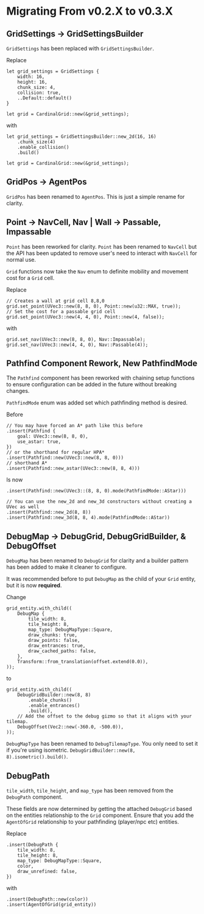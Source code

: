 # Migrating From v0.2.X to v0.3.X

## GridSettings → GridSettingsBuilder

`GridSettings` has been replaced with `GridSettingsBuilder`.

Replace
```rust,no_run
let grid_settings = GridSettings {
    width: 16,
    height: 16,
    chunk_size: 4,
    collision: true,
    ..Default::default()
}

let grid = CardinalGrid::new(&grid_settings);
```

with

```rust,no_run
let grid_settings = GridSettingsBuilder::new_2d(16, 16)
    .chunk_size(4)
    .enable_collision()
    .build()

let grid = CardinalGrid::new(&grid_settings);
```

## GridPos → AgentPos
`GridPos` has been renamed to `AgentPos`. This is just a simple rename for clarity.

## Point → NavCell, Nav | Wall -> Passable, Impassable
`Point` has been reworked for clarity. `Point` has been renamed to `NavCell` but the API has been updated to remove user's need to interact with `NavCell` for normal use.

`Grid` functions now take the `Nav` enum to definite mobility and movement cost for a `Grid` cell.

Replace
```rust,no_run
// Creates a wall at grid cell 8,8,0
grid.set_point(UVec3::new(8, 8, 0), Point::new(u32::MAX, true));
// Set the cost for a passable grid cell
grid.set_point(UVec3::new(4, 4, 0), Point::new(4, false));
```
with
```rust,no_run
grid.set_nav(UVec3::new(8, 8, 0), Nav::Impassable);
grid.set_nav(UVec3::new(4, 4, 0), Nav::Passable(4));
```

## Pathfind Component Rework, New PathfindMode
The `Pathfind` component has been reworked with chaining setup functions to ensure configuration can be added in the future without breaking changes.

`PathfindMode` enum was added set which pathfinding method is desired.

Before
```rust,no_run
// You may have forced an A* path like this before
.insert(Pathfind {
    goal: UVec3::new(8, 8, 0),
    use_astar: true,
})
// or the shorthand for regular HPA*
.insert(Pathfind::new(UVec3::new(8, 8, 0)))
// shorthand A*
.insert(Pathfind::new_astar(UVec3::new(8, 8, 4)))
```
Is now
```rust,no_run
.insert(Pathfind::new(UVec3::(8, 8, 0).mode(PathfindMode::AStar)))

// You can use the new_2d and new_3d constructors without creating a UVec as well
.insert(Pathfind::new_2d(8, 8))
.insert(Pathfind::new_3d(8, 8, 4).mode(PathfindMode::AStar))
```

## DebugMap → DebugGrid, DebugGridBuilder, & DebugOffset
`DebugMap` has been renamed to `DebugGrid` for clarity and a builder pattern has been added to make it cleaner to configure.

It was recommended before to put `DebugMap` as the child of your `Grid` entity, but it is now **required**.

Change
```rust,no_run
grid_entity.with_child((
    DebugMap {
        tile_width: 8,
        tile_height: 8,
        map_type: DebugMapType::Square,
        draw_chunks: true,
        draw_points: false,
        draw_entrances: true,
        draw_cached_paths: false,
    },
    Transform::from_translation(offset.extend(0.0)),
));
```

to
```rust,no_run
grid_entity.with_child((
    DebugGridBuilder::new(8, 8)
        .enable_chunks()
        .enable_entrances()
        .build(),
    // Add the offset to the debug gizmo so that it aligns with your tilemap.
    DebugOffset(Vec2::new(-360.0, -500.0)),
));
```

`DebugMapType` has been renamed to `DebugTilemapType`. You only need to set it if you're using isometric. `DebugGridBuilder::new(8, 8).isometric().build()`.

## DebugPath

`tile_width`, `tile_height`, and `map_type` has been removed from the `DebugPath` component.

These fields are now determined by getting the attached `DebugGrid` based on the entities relationship to the `Grid` component. Ensure that you add the `AgentOfGrid` relationship to your pathfinding (player/npc etc) entities.

Replace
```rust,no_run
.insert(DebugPath {
    tile_width: 8,
    tile_height: 8,
    map_type: DebugMapType::Square,
    color,
    draw_unrefined: false,
})
```
with
```rust,no_run
.insert(DebugPath::new(color))
.insert(AgentOfGrid(grid_entity))
```
